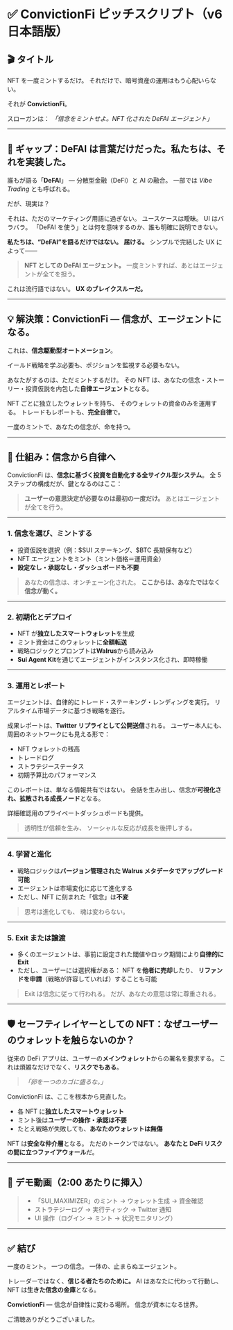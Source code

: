 # ✅ ConvictionFi ピッチスクリプト（v6 日本語版）

## 🎬 タイトル

NFT を一度ミントするだけ。
それだけで、暗号資産の運用はもう心配いらない。

それが **ConvictionFi**。

スローガンは：
_「信念をミントせよ。NFT 化された DeFAI エージェント」_

---

## 🧩 ギャップ：DeFAI は言葉だけだった。私たちは、それを実装した。

誰もが語る「**DeFAI**」
— 分散型金融（DeFi）と AI の融合。
一部では _Vibe Trading_ とも呼ばれる。

だが、現実は？

それは、ただのマーケティング用語に過ぎない。
ユースケースは曖昧。
UI はバラバラ。
「DeFAI を使う」とは何を意味するのか、誰も明確に説明できない。

**私たちは、“DeFAI”を語るだけではない。**
**届ける。**
シンプルで完結した UX によって——

> **NFT としての DeFAI エージェント。**
> 一度ミントすれば、あとはエージェントが全てを担う。

これは流行語ではない。
**UX のブレイクスルーだ。**

---

## 💡 解決策：ConvictionFi — 信念が、エージェントになる。

これは、**信念駆動型オートメーション**。

イールド戦略を学ぶ必要も、ポジションを監視する必要もない。

あなたがするのは、ただミントするだけ。
その NFT は、あなたの信念・ストーリー・投資仮説を内包した**自律エージェント**となる。

NFT ごとに独立したウォレットを持ち、
そのウォレットの資金のみを運用する。
トレードもレポートも、**完全自律**で。

一度のミントで、あなたの信念が、命を持つ。

---

## 🔄 仕組み：信念から自律へ

ConvictionFi は、**信念に基づく投資を自動化する全サイクル型システム**。
全 5 ステップの構成だが、鍵となるのはここ：

> **ユーザーの意思決定が必要なのは最初の一度だけ。**
> あとはエージェントが全てを行う。

---

### 1. **信念を選び、ミントする**

- 投資仮説を選択（例：\$SUI ステーキング、\$BTC 長期保有など）
- NFT エージェントをミント（ミント価格＝運用資金）
- **設定なし・承認なし・ダッシュボードも不要**

> あなたの信念は、オンチェーン化された。
> **ここからは、あなたではなく信念が動く。**

---

### 2. **初期化とデプロイ**

- NFT が**独立したスマートウォレット**を生成
- ミント資金はこのウォレットに**全額転送**
- 戦略ロジックとプロンプトは**Walrus**から読み込み
- **Sui Agent Kit**を通じてエージェントがインスタンス化され、即時稼働

---

### 3. **運用とレポート**

エージェントは、自律的にトレード・ステーキング・レンディングを実行。
リアルタイム市場データに基づき戦略を遂行。

成果レポートは、**Twitter リプライとして公開送信**される。
ユーザー本人にも、周囲のネットワークにも見える形で：

- NFT ウォレットの残高
- トレードログ
- ストラテジーステータス
- 初期予算比のパフォーマンス

このレポートは、単なる情報共有ではない。
会話を生み出し、信念が**可視化され、拡散される成長ノード**となる。

詳細確認用のプライベートダッシュボードも提供。

> 透明性が信頼を生み、
> ソーシャルな反応が成長を後押しする。

---

### 4. **学習と進化**

- 戦略ロジックは**バージョン管理された Walrus メタデータでアップグレード可能**
- エージェントは市場変化に応じて進化する
- ただし、NFT に刻まれた「信念」は**不変**

> 思考は進化しても、
> 魂は変わらない。

---

### 5. **Exit または譲渡**

- 多くのエージェントは、事前に設定された閾値やロック期間により**自律的に Exit**
- ただし、ユーザーには選択権がある：
  NFT を**他者に売却**したり、
  **リファンドを申請**（戦略が許容していれば）することも可能

> Exit は信念に従って行われる。
> だが、あなたの意思は常に尊重される。

---

## 🛡️ セーフティレイヤーとしての NFT：なぜユーザーのウォレットを触らないのか？

従来の DeFi アプリは、ユーザーの**メインウォレット**からの署名を要求する。
これは煩雑なだけでなく、**リスクでもある**。

> _「卵を一つのカゴに盛るな。」_

ConvictionFi は、ここを根本から見直した。

- 各 NFT に**独立したスマートウォレット**
- ミント後は**ユーザーの操作・承認は不要**
- たとえ戦略が失敗しても、**あなたのウォレットは無傷**

NFT は**安全な仲介層**となる。
ただのトークンではない。
**あなたと DeFi リスクの間に立つファイアウォール**だ。

---

## 🎥 デモ動画（2:00 あたりに挿入）

> - 「SUI_MAXIMIZER」のミント → ウォレット生成 → 資金確認
> - ストラテジーログ → 実行ティック → Twitter 通知
> - UI 操作（ログイン → ミント → 状況モニタリング）

---

## ✅ 結び

一度のミント。
一つの信念。
一体の、止まらぬエージェント。

トレーダーではなく、**信じる者たちのために。**
AI はあなたに代わって行動し、
NFT は**生きた信念の金庫**となる。

**ConvictionFi** —
信念が自律性に変わる場所。
信念が資本になる世界。

ご清聴ありがとうございました。
